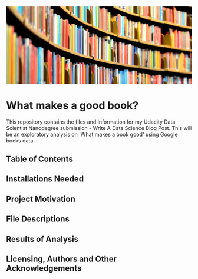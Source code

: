 ![alt text](https://github.com/shakes98/What-makes-a-good-book-/blob/main/book%20shelf%20photo.jpg "Photo of Books")

# What makes a good book?
This repository contains the files and information for my Udacity Data Scientist Nanodegree submission - Write A Data Science Blog Post. This will be an exploratory analysis on 'What makes a book good' using Google books data

## Table of Contents

## Installations Needed

## Project Motivation

## File Descriptions

## Results of Analysis

## Licensing, Authors and Other Acknowledgements





